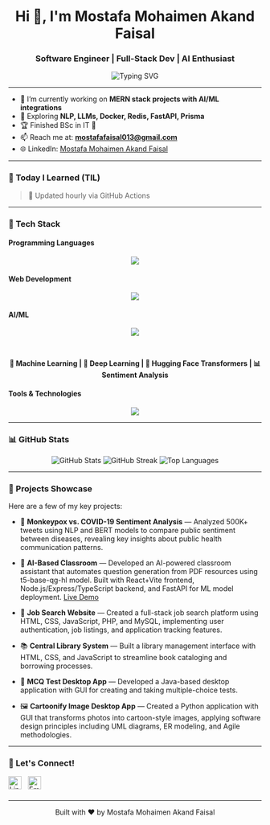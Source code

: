 <h1 align="center">Hi 👋, I'm Mostafa Mohaimen Akand Faisal</h1>
<h3 align="center">Software Engineer | Full-Stack Dev | AI Enthusiast</h3>

<p align="center">
  <img src="https://readme-typing-svg.herokuapp.com?font=Fira+Code&weight=500&size=22&duration=4000&center=true&vCenter=true&width=800&lines=Passionate+MERN+Stack+Developer;AI+Exploration+On;Always+Learning+%26+Building" alt="Typing SVG" />
</p>

---

- 🔭 I’m currently working on **MERN stack projects with AI/ML integrations**
- 🧠 Exploring **NLP, LLMs, Docker, Redis, FastAPI, Prisma**
- 🏆 Finished BSc in IT 💯
- 📫 Reach me at: **mostafafaisal013@gmail.com**
- 🌐 LinkedIn: [Mostafa Mohaimen Akand Faisal](http://linkedin.com/in/mostafa-mohaimen-akand-faisal)

---

### 🧠 Today I Learned (TIL)

<!-- BLOG-POST-LIST:START -->
<!-- BLOG-POST-LIST:END -->

> 🔁 Updated hourly via GitHub Actions

---

### 🚀 Tech Stack


#### Programming Languages
<p align="center">
  <img src="https://skillicons.dev/icons?i=js,ts,python,cpp,java" />
</p>

#### Web Development
<p align="center">
  <img src="https://skillicons.dev/icons?i=react,nodejs,express,mongodb,mysql,php" />
</p>

#### AI/ML
<p align="center">
  <img src="https://skillicons.dev/icons?i=tensorflow,pytorch" />
</p>

  <br>
  <p align="center"><b>🧠 Machine Learning | 🔮 Deep Learning | 🤗 Hugging Face Transformers | 📊 Sentiment Analysis</b></p>
</p>

#### Tools & Technologies
<p align="center">
  <img src="https://skillicons.dev/icons?i=git,docker,linux,vscode,vercel,fastapi" />
</p>

---

### 📊 GitHub Stats

<p align="center">
  <img src="https://github-readme-stats.vercel.app/api?username=Mostafa-Faisal&show_icons=true&theme=radical" alt="GitHub Stats" />
  <img src="https://github-readme-streak-stats.herokuapp.com/?user=Mostafa-Faisal&theme=radical" alt="GitHub Streak" />
  <img src="https://github-readme-stats.vercel.app/api/top-langs/?username=Mostafa-Faisal&layout=compact&theme=radical" alt="Top Languages" />
</p>

---


### 💼 Projects Showcase

Here are a few of my key projects:

- 🧠 **Monkeypox vs. COVID-19 Sentiment Analysis** — Analyzed 500K+ tweets using NLP and BERT models to compare public sentiment between diseases, revealing key insights about public health communication patterns.

- 🧠 **AI-Based Classroom** — Developed an AI-powered classroom assistant that automates question generation from PDF resources using t5-base-qg-hl model. Built with React+Vite frontend, Node.js/Express/TypeScript backend, and FastAPI for ML model deployment. [Live Demo](https://front-end-seven-teal.vercel.app/)

- 💼 **Job Search Website** — Created a full-stack job search platform using HTML, CSS, JavaScript, PHP, and MySQL, implementing user authentication, job listings, and application tracking features.

- 📚 **Central Library System** — Built a library management interface with HTML, CSS, and JavaScript to streamline book cataloging and borrowing processes.

- 📝 **MCQ Test Desktop App** — Developed a Java-based desktop application with GUI for creating and taking multiple-choice tests.

- 🖼️ **Cartoonify Image Desktop App** — Created a Python application with GUI that transforms photos into cartoon-style images, applying software design principles including UML diagrams, ER modeling, and Agile methodologies.
---

### 📣 Let's Connect!

<a href="http://linkedin.com/in/mostafa-mohaimen-akand-faisal">
  <img align="left" alt="LinkedIn" width="26px" src="https://cdn.jsdelivr.net/npm/simple-icons@v5/icons/linkedin.svg" style="padding-right:10px;" />
</a>
<a href="mostafafaisal013@gmail.com">
  <img align="left" alt="Email" width="26px" src="https://cdn.jsdelivr.net/npm/simple-icons@v5/icons/gmail.svg" style="padding-right:10px;" />
</a>

<br /><br />

---

<p align="center">Built with ❤️ by Mostafa Mohaimen Akand Faisal</p>
